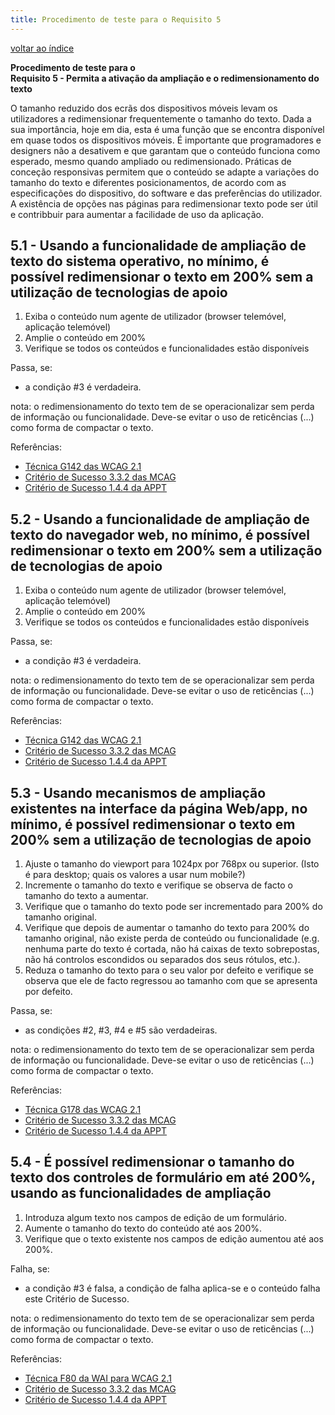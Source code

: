 ```yaml
---
title: Procedimento de teste para o Requisito 5 
---
```


[voltar ao índice](index.md)

**Procedimento de teste para o**<br>**Requisito 5 - Permita a ativação da ampliação e o redimensionamento do texto**

O tamanho reduzido dos ecrãs dos dispositivos móveis levam os utilizadores a redimensionar frequentemente o tamanho do texto. Dada a sua importância, hoje em dia, esta é uma função que se encontra disponível em quase todos os dispositivos móveis. É importante que programadores e designers não a desativem e que garantam que o conteúdo funciona como esperado, mesmo quando ampliado ou redimensionado. Práticas de conceção responsivas permitem que o conteúdo se adapte a variações do tamanho do texto e diferentes posicionamentos, de acordo com as especificações do dispositivo, do software e das preferências do utilizador. A existência de opções nas páginas para redimensionar texto pode ser útil e contribbuir para aumentar a facilidade de uso da aplicação.

## 5.1 - Usando a funcionalidade de ampliação de texto do sistema operativo, no mínimo, é possível redimensionar o texto em 200% sem a utilização de tecnologias de apoio

1. Exiba o conteúdo num agente de utilizador (browser telemóvel, aplicação telemóvel)
2. Amplie o conteúdo em 200%
3. Verifique se todos os conteúdos e funcionalidades estão disponíveis

Passa, se:

- a condição #3 é verdadeira.

nota: o redimensionamento do texto tem de se operacionalizar sem perda de informação ou funcionalidade. Deve-se evitar o uso de reticências (...) como forma de compactar o texto.

Referências:

- [Técnica G142 das WCAG 2.1](https://www.w3.org/WAI/WCAG22/Techniques/general/G142)
- [Critério de Sucesso 3.3.2 das MCAG](https://getevinced.github.io/mcag/#scaled-text-legibility)
- [Critério de Sucesso 1.4.4 da APPT](https://appt.org/en/guidelines/wcag/success-criterion-1-4-4)

## 5.2 - Usando a funcionalidade de ampliação de texto do navegador web, no mínimo, é possível redimensionar o texto em 200% sem a utilização de tecnologias de apoio

1. Exiba o conteúdo num agente de utilizador (browser telemóvel, aplicação telemóvel)
2. Amplie o conteúdo em 200%
3. Verifique se todos os conteúdos e funcionalidades estão disponíveis

Passa, se:

- a condição #3 é verdadeira.

nota: o redimensionamento do texto tem de se operacionalizar sem perda de informação ou funcionalidade. Deve-se evitar o uso de reticências (...) como forma de compactar o texto.

Referências:

- [Técnica G142 das WCAG 2.1](https://www.w3.org/WAI/WCAG22/Techniques/general/G142)
- [Critério de Sucesso 3.3.2 das MCAG](https://getevinced.github.io/mcag/#scaled-text-legibility)
- [Critério de Sucesso 1.4.4 da APPT](https://appt.org/en/guidelines/wcag/success-criterion-1-4-4)


## 5.3 - Usando mecanismos de ampliação existentes na interface da página Web/app, no mínimo, é possível redimensionar o texto em 200% sem a utilização de tecnologias de apoio

1. Ajuste o tamanho do viewport para 1024px por 768px ou superior. (Isto é para desktop; quais os valores a usar num mobile?)
2. Incremente o tamanho do texto e verifique se observa de facto o tamanho do texto a aumentar.
3. Verifique que o tamanho do texto pode ser incrementado para 200% do tamanho original.
4. Verifique que depois de aumentar o tamanho do texto para 200% do tamanho original, não existe perda de conteúdo ou funcionalidade (e.g. nenhuma parte do texto é cortada, não há caixas de texto sobrepostas, não há controlos escondidos ou separados dos seus rótulos, etc.).
5. Reduza o tamanho do texto para o seu valor por defeito e verifique se observa que ele de facto regressou ao tamanho com que se apresenta por defeito.

Passa, se:

- as condições #2, #3, #4 e #5 são verdadeiras.

nota: o redimensionamento do texto tem de se operacionalizar sem perda de informação ou funcionalidade. Deve-se evitar o uso de reticências (...) como forma de compactar o texto.

Referências:

- [Técnica G178 das WCAG 2.1](https://www.w3.org/WAI/WCAG22/Techniques/general/G178)
- [Critério de Sucesso 3.3.2 das MCAG](https://getevinced.github.io/mcag/#scaled-text-legibility)
- [Critério de Sucesso 1.4.4 da APPT](https://appt.org/en/guidelines/wcag/success-criterion-1-4-4)

## 5.4 - É possível redimensionar o tamanho do texto dos controles de formulário em até 200%, usando as funcionalidades de ampliação

1. Introduza algum texto nos campos de edição de um formulário.
2. Aumente o tamanho do texto do conteúdo até aos 200%.
3. Verifique que o texto existente nos campos de edição aumentou até aos 200%.

Falha, se:

- a condição #3 é falsa, a condição de falha aplica-se e o conteúdo falha este Critério de Sucesso.

nota: o redimensionamento do texto tem de se operacionalizar sem perda de informação ou funcionalidade. Deve-se evitar o uso de reticências (...) como forma de compactar o texto.

Referências:

- [Técnica F80 da WAI para WCAG 2.1](https://www.w3.org/WAI/WCAG22/Techniques/failures/F80)
- [Critério de Sucesso 3.3.2 das MCAG](https://getevinced.github.io/mcag/#scaled-text-legibility)
- [Critério de Sucesso 1.4.4 da APPT](https://appt.org/en/guidelines/wcag/success-criterion-1-4-4)
